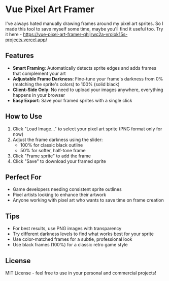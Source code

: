 # Vue Pixel Art Framer

I've always hated manually drawing frames around my pixel art sprites. So I made this tool to save myself some time, maybe you'll find it useful too. Try it here - https://vue-pixel-art-framer-qhljrwc2a-vrolok15s-projects.vercel.app/

## Features

- **Smart Framing**: Automatically detects sprite edges and adds frames that complement your art
- **Adjustable Frame Darkness**: Fine-tune your frame's darkness from 0% (matching the sprite's colors) to 100% (solid black)
- **Client-Side Only**: No need to upload your images anywhere, everything happens in your browser
- **Easy Export**: Save your framed sprites with a single click

## How to Use

1. Click "Load Image..." to select your pixel art sprite (PNG format only for now)
2. Adjust the frame darkness using the slider:
   - 100% for classic black outline
   - 50% for softer, half-tone frame
3. Click "Frame sprite" to add the frame
4. Click "Save" to download your framed sprite

## Perfect For

- Game developers needing consistent sprite outlines
- Pixel artists looking to enhance their artwork
- Anyone working with pixel art who wants to save time on frame creation

## Tips

- For best results, use PNG images with transparency
- Try different darkness levels to find what works best for your sprite
- Use color-matched frames for a subtle, professional look
- Use black frames (100%) for a classic retro game style

## License

MIT License - feel free to use in your personal and commercial projects!
